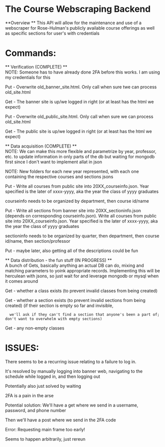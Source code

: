 # The Course Webscraping Backend

 **Overview
 ** 
 This API will allow for the maintenance and use of a webscraper for Rose-Hulman's publicly available course offerings as well as specific sections for user's with credentials

# Commands: 
    
** Verification (COMPLETE)
**	   
 NOTE: Someone has to have already done 2FA before this works. I am using my credentials for this
	   
 Put - Overwrite old_banner_site.html. Only call when sure twe can process old_site.html
	   
 Get - The banner site is up/we logged in right (or at least has the html we expect)
	   
 Put - Overwrite old_public_site.html. Only call when sure we can process old_site.html
	   
 Get - The public site is up/we logged in right (or at least has the html we expect)
    
** Data acquisition (COMPLETE)
**	   
 NOTE: We can make this more flexible and parametrize by year, professor, etc. to update information in only parts of the db but waiting for mongodb first since I don't want to implement allat in json
	   
 NOTE: New folders for each new year represented, with each one containing the respective courses and sections jsons
	   
 Put - Write all courses from public site into 20XX_courseinfo.json. Year specified is the later of xxxx-yyyy, aka the year the class of yyyy graduates
		  
 courseinfo needs to be organized by department, then course id/name
	   
 Put - Write all sections from banner site into 20XX_sectioninfo.json (depends on corresponding courseinfo.json). 
 Write all courses from public site into 20XX_courseinfo.json. Year specified is the later of xxxx-yyyy, aka the year the class of yyyy graduates
		  
 sectioninfo needs to be organized by quarter, then department, then course id/name, then section/professor
	   
 Put - maybe later, also getting all of the descriptions could be fun
    
** Data distribution - the fun stuff (IN PROGRESS)
**	   
 A bunch of Gets, basically anything an actual DB can do, mixing and matching parameters to yoink appropriate records. Implementing this will be herculean with jsons, so just wait for and leverage mongodb or mysql when it comes around
	   
 Get - whether a class exists (to prevent invalid classes from being created)
	   
 Get - whether a section exists (to prevent invalid sections from being created) (if their section is empty so far and invisible,
	   
	  we'll ask if they can't find a section that anyone's been a part of; don't want to overwhelm with empty sections)
	   
 Get - any non-empty classes

# ISSUES: 
    
 There seems to be a recurring issue relating to a failure to log in.
	   
 It's resolved by manually logging into banner web, navigating to the schedule while logged in, and then logging out
	   
 Potentially also just solved by waiting
    
 2FA is a pain in the arse
	   
 Potential solution: We'll have a get where we send in a username, password, and phone number
	   
 Then we'll have a post where we send in the 2FA code
    
 Error: Requesting main frame too early!
	   
 Seems to happen arbitrarily, just rereun
